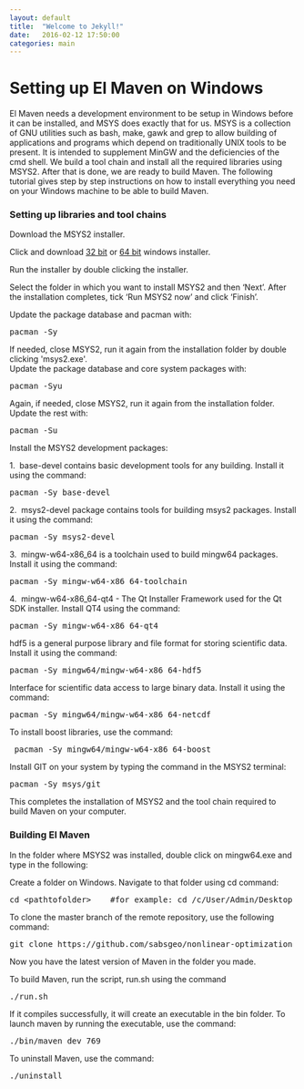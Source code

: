 ```yaml
---
layout: default
title:  "Welcome to Jekyll!"
date:   2016-02-12 17:50:00
categories: main
---
```

<h1>Setting up El Maven on Windows</h1>
<p>El Maven needs a development environment to be setup in Windows before it can be installed, and MSYS does exactly that for us. MSYS is a collection of GNU utilities such as bash, make, gawk and grep to allow building of applications and programs which depend on traditionally UNIX tools to be present. It is intended to supplement MinGW and the deficiencies of the cmd shell. We build a tool chain and install all the required libraries using MSYS2. After that is done, we are ready to build Maven. The following tutorial gives step by step instructions on how to install everything you need on your Windows machine to be able to build Maven.</p>
<h3>Setting up libraries and tool chains</h3>
<p>Download the MSYS2 installer.</p>
<p>Click and download <a href="http://downloads.sourceforge.net/project/msys2/Base/i686/msys2-i686-20160205.exe?r=http%3A%2F%2F127.0.0.1%3A4000%2F&ts=1475499384&use_mirror=nchc">32 bit</a> or <a href="https://sourceforge.net/projects/msys2/files/Base/x86_64/msys2-x86_64-20160205.exe/download">64 bit</a> windows installer.</p>
<p>Run the installer by double clicking the installer.</p>
<p>Select the folder in which you want to install MSYS2 and then ‘Next’. After the installation completes, tick ‘Run MSYS2 now’ and click ‘Finish’.</p>
<p>Update the package database and pacman with:<pre>pacman -Sy</pre></p>
<p>If needed, close MSYS2, run it again from the installation folder by double clicking 'msys2.exe'. </br>Update the package database and core system packages with:
<pre>pacman -Syu</pre></p>
<p>
    Again, if needed, close MSYS2, run it again from the installation folder. Update the rest with:
<pre>pacman -Su</pre>
</p>
<p>
    Install the MSYS2 development packages:
</p>
<p>
    1. &nbsp;base-devel contains basic development tools for any building. Install it using the command:
<pre>pacman -Sy base-devel</pre>
</p>
<p>
    2. &nbsp;msys2-devel package contains tools for building msys2 packages. Install it using the command:
<pre>pacman -Sy msys2-devel</pre>
</p>
<p>
    3. &nbsp;mingw-w64-x86_64 is a toolchain used to build mingw64 packages. Install it using the command:
<pre>pacman -Sy mingw-w64-x86_64-toolchain</pre>
</p>
<p>
    4. &nbsp;mingw-w64-x86_64-qt4 - The Qt Installer Framework used for the Qt SDK installer. Install QT4 using the command:
<pre>pacman -Sy mingw-w64-x86_64-qt4</pre>
</p>
<p>
    hdf5 is a general purpose library and file format for storing scientific data. Install it using the command:
<pre>pacman -Sy mingw64/mingw-w64-x86_64-hdf5</pre>
</p>
<p>
    Interface for scientific data access to large binary data. Install it using the command:
<pre>pacman -Sy mingw64/mingw-w64-x86_64-netcdf</pre>
</p>
<p>
    To install boost libraries, use the command:
<pre> pacman -Sy mingw64/mingw-w64-x86_64-boost</pre>
</p>
<p>
    Install GIT on your system by typing the command in the MSYS2 terminal:
<pre>pacman -Sy msys/git</pre>
</p>
<p>
    This completes the installation of MSYS2 and the tool chain required to build Maven on your computer.
</p>
<h3>Building El Maven</h3>
<p>In the folder where MSYS2 was installed, double click on mingw64.exe and type in the following:</p>
<p>Create a folder on Windows. Navigate to that folder using cd command:</p>
<p><pre>cd &#60;pathtofolder&#62;    #for example: cd /c/User/Admin/Desktop</pre>
</p>

<p>To clone the master branch of the remote repository, use the following command: </p>
<p><pre>git clone https://github.com/sabsgeo/nonlinear-optimization</pre></p>

<p>Now you have the latest version of Maven in the folder you made.</p>
<p>To build Maven, run the script, run.sh using the command</p>
<pre>./run.sh</pre>

<p>If it compiles successfully, it will create an executable in the bin folder. To launch maven by running the executable, use the command:
</p>
<pre>./bin/maven_dev_769</pre>

<p>To uninstall Maven, use the command:</p>
<pre>./uninstall</pre>